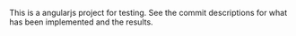 This is a angularjs project for testing.
See the commit descriptions for what has been implemented and the results.

